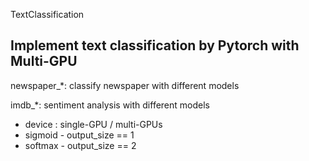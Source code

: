 TextClassification

Implement text classification by Pytorch with Multi-GPU
-------------------

newspaper_*: classify newspaper with different models

imdb_*: sentiment analysis with different models
* device : single-GPU / multi-GPUs
* sigmoid - output_size == 1
* softmax - output_size == 2
